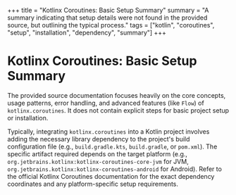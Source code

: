 +++
title = "Kotlinx Coroutines: Basic Setup Summary"
summary = "A summary indicating that setup details were not found in the provided source, but outlining the typical process."
tags = ["kotlin", "coroutines", "setup", "installation", "dependency", "summary"]
+++

# Kotlinx Coroutines: Basic Setup Summary

The provided source documentation focuses heavily on the core concepts, usage patterns, error handling, and advanced features (like `Flow`) of `kotlinx.coroutines`. It does not contain explicit steps for basic project setup or installation.

Typically, integrating `kotlinx.coroutines` into a Kotlin project involves adding the necessary library dependency to the project's build configuration file (e.g., `build.gradle.kts`, `build.gradle`, or `pom.xml`). The specific artifact required depends on the target platform (e.g., `org.jetbrains.kotlinx:kotlinx-coroutines-core-jvm` for JVM, `org.jetbrains.kotlinx:kotlinx-coroutines-android` for Android). Refer to the official Kotlinx Coroutines documentation for the exact dependency coordinates and any platform-specific setup requirements.

